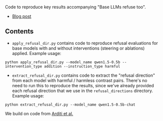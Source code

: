 Code to reproduce key results accompanying "Base LLMs refuse too".

* [Blog post](https://www.alignmentforum.org/posts/YWo2cKJgL7Lg8xWjj/base-llms-refuse-too)

## Contents

* `apply_refusal_dir.py` contains code to reproduce refusal evaluations for base models with and without interventions (steering or ablations) applied. Example usage:

`python apply_refusal_dir.py --model_name qwen1.5-0.5b --intervention_type addition --instruction_type harmful`

* `extract_refusal_dir.py` contains code to extract the "refusal direction" from each model with harmful / harmless contrast pairs. There's no need to run this to reproduce the results, since we've already provided each refusal direction that we use in the `refusal_directions` directory. Example usage:

`python extract_refusal_dir.py --model_name qwen1.5-0.5b-chat`

We build on code from [Arditi et al.](https://github.com/andyrdt/refusal_direction)
